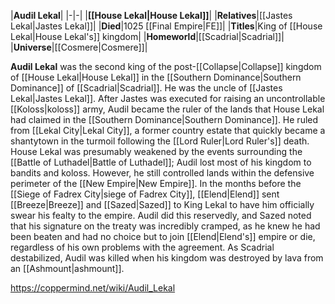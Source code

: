 |**Audil Lekal**|
|-|-|
|**[[House Lekal\|House Lekal]]**|
|**Relatives**|[[Jastes Lekal\|Jastes Lekal]]|
|**Died**|1025 [[Final Empire\|FE]]|
|**Titles**|King of [[House Lekal\|House Lekal's]] kingdom|
|**Homeworld**|[[Scadrial\|Scadrial]]|
|**Universe**|[[Cosmere\|Cosmere]]|

**Audil Lekal** was the second king of the post-[[Collapse\|Collapse]] kingdom of [[House Lekal\|House Lekal]] in the [[Southern Dominance\|Southern Dominance]] of [[Scadrial\|Scadrial]]. He was the uncle of [[Jastes Lekal\|Jastes Lekal]].
After Jastes was executed for raising an uncontrollable [[Koloss\|koloss]] army, Audil became the ruler of the lands that House Lekal had claimed in the [[Southern Dominance\|Southern Dominance]]. He ruled from [[Lekal City\|Lekal City]], a former country estate that quickly became a shantytown in the turmoil following the [[Lord Ruler\|Lord Ruler's]] death.
House Lekal was presumably weakened by the events surrounding the [[Battle of Luthadel\|Battle of Luthadel]]; Audil lost most of his kingdom to bandits and koloss. However, he still controlled lands within the defensive perimeter of the [[New Empire\|New Empire]]. In the months before the [[Siege of Fadrex City\|siege of Fadrex City]], [[Elend\|Elend]] sent [[Breeze\|Breeze]] and [[Sazed\|Sazed]] to King Lekal to have him officially swear his fealty to the empire. Audil did this reservedly, and Sazed noted that his signature on the treaty was incredibly cramped, as he knew he had been beaten and had no choice but to join [[Elend\|Elend's]] empire or die, regardless of his own problems with the agreement.
As Scadrial destabilized, Audil was killed when his kingdom was destroyed by lava from an [[Ashmount\|ashmount]].



https://coppermind.net/wiki/Audil_Lekal